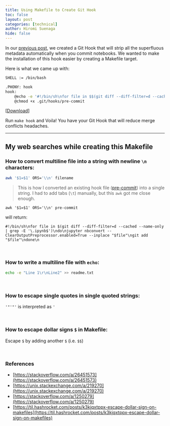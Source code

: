 ```yaml
---
title: Using Makefile to Create Git Hook
toc: false
layout: post
categories: [technical]
author: Hiromi Suenaga
hide: false
---
```


In our [previous post](https://blog.problemsolversguild.com/technical/2022/02/05/GitHook_to_clean_notebook.html), we created a Git Hook that will strip all the superfluous metadata automatically when you commit notebooks. We wanted to make the installation of this hook easier by creating a Makefile target.

Here is what we came up with: 

```bash
SHELL := /bin/bash

.PHONY: hook
hook: 
	@echo -e '#!/bin/sh\nfor file in $$(git diff --diff-filter=d --cached --name-only | grep -E '"'"'\.ipynb$$'"'"')\ndo\n\tjupyter nbconvert --ClearOutputPreprocessor.enabled=True --inplace "$$file"\n\tgit add "$$file"\ndone\n'  > .git/hooks/pre-commit
	@chmod +x .git/hooks/pre-commit
```
[[Download]('/assets/files/Makefile')]

Run `make hook` and Voila! You have your Git Hook that will reduce merge conflicts headaches.

---

## My web searches while creating this Makefile

### How to convert multiline file into a string with newline `\n` characters:
```bash
awk '$1=$1' ORS='\\n' filename
```

>This is how I converted an existing hook file ([pre-commit]('https://blog.problemsolversguild.com/assets/files/pre-commit')) into a single string. I had to add tabs (`\t`) manually, but this `awk` got me close enough. 

```
awk '$1=$1' ORS='\\n' pre-commit
```
will return:
```
#!/bin/sh\nfor file in $(git diff --diff-filter=d --cached --name-only | grep -E '\.ipynb$')\ndo\njupyter nbconvert --ClearOutputPreprocessor.enabled=True --inplace "$file"\ngit add "$file"\ndone\n
```

<br />

### How to write a multiline file with `echo`:
```bash
echo -e "Line 1\r\nLine2" >> readme.txt
```

<br />

### How to escape single quotes in single quoted strings:
 `'"'"'` is interpreted as `'`

<br />

### How to escape dollar signs `$` in Makefile:
Escape `$` by adding another `$` (i.e. `$$`)

<br />

### References
- [https://stackoverflow.com/a/26451573](https://stackoverflow.com/a/26451573)
- [https://unix.stackexchange.com/a/219270](https://unix.stackexchange.com/a/219270)
- [https://stackoverflow.com/a/1250279](https://stackoverflow.com/a/1250279)  
- [https://til.hashrocket.com/posts/k3kjqxtppx-escape-dollar-sign-on-makefiles](https://til.hashrocket.com/posts/k3kjqxtppx-escape-dollar-sign-on-makefiles)
   